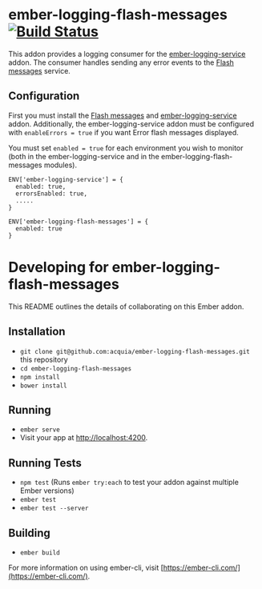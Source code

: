 # ember-logging-flash-messages [![Build Status](https://travis-ci.com/acquia/ember-logging-flash-messages.svg?token=xpbhY9xz7Z9aqH5aUfgP&branch=master)](https://travis-ci.com/acquia/ember-logging-flash-messages)

This addon provides a logging consumer for the [ember-logging-service](https://github.com/acquia/ember-logging-service/) addon.
The consumer handles sending any error events to the [Flash messages](https://github.com/poteto/ember-cli-flash) service.

## Configuration

First you must install the [Flash messages](https://github.com/poteto/ember-cli-flash) and [ember-logging-service](https://github.com/acquia/ember-logging-service/) addon. Additionally, the ember-logging-service
addon must be configured with `enableErrors = true` if you want Error flash messages displayed.

You must set `enabled = true` for each environment you wish to monitor (both in the
ember-logging-service and in the ember-logging-flash-messages modules).

```
ENV['ember-logging-service'] = {
  enabled: true,
  errorsEnabled: true,
  .....
}

ENV['ember-logging-flash-messages'] = {
  enabled: true
}
```

# Developing for ember-logging-flash-messages

This README outlines the details of collaborating on this Ember addon.

## Installation

* `git clone git@github.com:acquia/ember-logging-flash-messages.git` this repository
* `cd ember-logging-flash-messages`
* `npm install`
* `bower install`

## Running

* `ember serve`
* Visit your app at [http://localhost:4200](http://localhost:4200).

## Running Tests

* `npm test` (Runs `ember try:each` to test your addon against multiple Ember versions)
* `ember test`
* `ember test --server`

## Building

* `ember build`

For more information on using ember-cli, visit [https://ember-cli.com/](https://ember-cli.com/).
